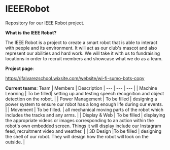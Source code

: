 # IEEERobot
Repository for our IEEE Robot project.

__What is the IEEE Robot?__

The IEEE Robot is a project to create a smart robot that is able to interact with people and its environment. 
It will act as our club's mascot and also represent our abilities and hard work.
We will take it with us to fundraising locations in order to recruit members and showcase what we do as a team.

**Project page**:

https://jfalvarezschool.wixsite.com/website/wi-fi-sumo-bots-copy


**Current teams**:
Team | Members | Description
| --- | --- | --- |
| Machine Learning | To be filled|  setting up and testing speech recognition and object detection on the robot. |
| Power Management | To be filled |  designing a power system to ensure our robot has a long enough life during our events. |
| Movement |  To be filled. |  all mechanical moving parts of the robot which includes the tracks and any arms. |
| Display & Web | To be filled |  displaying the appropriate videos or images corresponding to an action within the robot's own embedded screen. Things it will display include our Instagram feed, recruitment video and weather. |
| 3D Design |To be filled |  designing the shell of our robot. They will design how the robot will look on the outside. |

